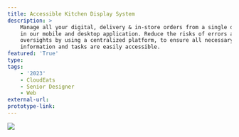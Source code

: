 ```yaml
---
title: Accessible Kitchen Display System
description: >
    Manage all your digital, delivery & in-store orders from a single dashboard
    in our mobile and desktop application. Reduce the risks of errors and
    oversights by using a centralized platform, to ensure all necessary
    information and tasks are easily accessible.
featured: 'True'
type:
tags:
    - '2023'
    - CloudEats
    - Senior Designer
    - Web
external-url:
prototype-link:
---
```

<div class="container mx-auto px-4 md:px-8">
  
![](/uploads/kitchen-queueing.png)
</div>